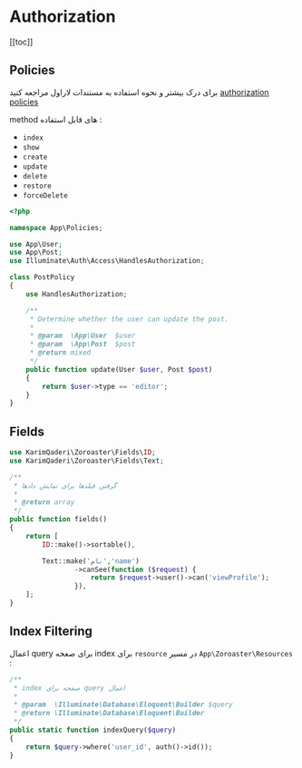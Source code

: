 # Authorization

[[toc]]



## Policies

برای درک بیشتر و نحوه استفاده به مستندات لاراول مراجعه کنید [authorization policies](https://laravel.com/docs/authorization#creating-policies)

method های قابل استفاده :

- `index`
- `show`
- `create`
- `update`
- `delete`
- `restore`
- `forceDelete`


```php
<?php

namespace App\Policies;

use App\User;
use App\Post;
use Illuminate\Auth\Access\HandlesAuthorization;

class PostPolicy
{
    use HandlesAuthorization;

    /**
     * Determine whether the user can update the post.
     *
     * @param  \App\User  $user
     * @param  \App\Post  $post
     * @return mixed
     */
    public function update(User $user, Post $post)
    {
        return $user->type == 'editor';
    }
}
```


## Fields

```php
use KarimQaderi\Zoroaster\Fields\ID;
use KarimQaderi\Zoroaster\Fields\Text;

/**
 * گرفتن فیلدها برای نمایش دادها
 *
 * @return array
 */
public function fields()
{
    return [
        ID::make()->sortable(),

        Text::make('نام','name')
                ->canSee(function ($request) {
                    return $request->user()->can('viewProfile');
                }),
    ];
}
```


## Index Filtering

اعمال query برای صغحه index برای `resource` در مسیر `App\Zoroaster\Resources` :

```php
/**
 * index صفحه برای query اعمال
 *
 * @param  \Illuminate\Database\Eloquent\Builder $query
 * @return \Illuminate\Database\Eloquent\Builder
 */
public static function indexQuery($query)
{
    return $query->where('user_id', auth()->id());
}
```
